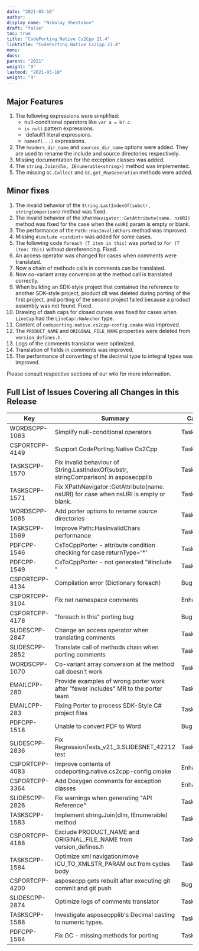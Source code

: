 ```yaml
---
date: "2021-03-10"
author:
display_name: "Nikolay Shestakov"
draft: "false"
toc: true
title: "CodePorting.Native Cs2Cpp 21.4"
linktitle: "CodePorting.Native Cs2Cpp 21.4"
menu:
docs:
parent: "2021"
weight: "9"
lastmod: "2021-03-10"
weight: "9"
---
```


## Major Features ##

1. The following expressions were simplified:
    * null-conditional operators like `var a = b?.c`.
    * `is null` pattern expressions.
    * `default1 literal expressions.
    * `nameof(...)` expressions.
1. The `headers_dir_name` and `sources_dir_name` options were added. They are used to rename the include and source directories respectively.
1. Missing documentation for the exception classes was added.
1. The `string.Join(dlm, IEnumerable<string>)` method was implemented.
1. The missing `GC.Collect` and `GC.get_MaxGeneration` methods were added.


## Minor fixes ##

1. The invalid behavior of the `String.LastIndexOf(substr, stringComparison)` method was fixed.
1. The invalid behavior of the `XPathNavigator::GetAttribute(name. nsURI)` method was fixed for the case when the `nsURI` param is empty or blank.
1. The performance of the `Path::HasInvalidChars` method was improved.
1. Missing `#include <cstdint>` was added for some cases.
1. The following code `foreach (T item in this)` was ported to `for (T item: this)` without dereferencing. Fixed.
1. An access operator was changed for cases when comments were translated.
1. Now a chain of methods calls in comments can be translated.
1. Now co-variant array conversion at the method call is translated correctly.
1. When building an SDK-style project that contained the reference to another SDK-style project, product dll was deleted during porting of the first project, and porting of the second project failed because a product assembly was not found. Fixed.
1. Drawing of dash caps for closed curves was fixed for cases when `LineCap` had the `LineCap::NoAnchor` type.
1. Content of `codeporting.native.cs2cpp-config.cmake` was improved.
1. The `PRODUCT_NAME` and `ORIGINAL_FILE_NAME` properties were deleted from `version_defines.h`.
1. Logs of the comments translator were optimized.
1. Translation of fields in comments was improved.
1. The performance of converting of the decimal type to integral types was improved.

Please consult respective sections of our wiki for more information.

## Full List of Issues Covering all Changes in this Release ##

| Key | Summary | Category |
| --- | --- | --- |
| WORDSCPP-1063 | Simplify null-conditional operators | Task |
| CSPORTCPP-4149 | Support CodePorting.Native Cs2Cpp | Task |
| TASKSCPP-1570 | Fix invalid behaviour of String.LastIndexOf(substr, stringComparison) in asposecpplib | Task |
| TASKSCPP-1571 | Fix XPathNavigator::GetAttribute(name. nsURI) for case when nsURI is empty or blank. | Task |
| WORDSCPP-1065 | Add porter options to rename source directories | Task |
| TASKSCPP-1569 | Improve Path::HasInvalidChars performance | Task |
| PDFCPP-1546 | CsToCppPorter - attribute condition checking for case returnType='*' | Task |
| PDFCPP-1549 | CsToCppPorter - not generated "#include <cstdint>" | Task |
| CSPORTCPP-4134 | Compilation error (Dictionary foreach) | Bug |
| CSPORTCPP-3104 | Fix net namespace comments | Enhancement |
| CSPORTCPP-4178 | "foreach in this" porting bug | Bug | 
| SLIDESCPP-2847 | Change an access operator when translating comments | Task |
| SLIDESCPP-2852 | Translate call of methods chain when porting comments | Task |
| WORDSCPP-1070 | Co-variant array conversion at the method call doesn't work | Task |
| EMAILCPP-280 | Provide examples of wrong porter work after "fewer includes" MR to the porter team | Task |
| EMAILCPP-283 | Fixing Porter to process SDK-Style C# project files | Task |
| PDFCPP-1518 | Unable to convert PDF to Word | Bug |
| SLIDESCPP-2836 | Fix RegressionTests_v21_3.SLIDESNET_42212 test | Task |
| CSPORTCPP-4083 | Improve contents of codeporting.native.cs2cpp-config.cmake | Enhancement |
| CSPORTCPP-3364 | Add Doxygen comments for exception classes | Enhancement |
| SLIDESCPP-2826 | Fix warnings when generating "API Reference" | Task |
| TASKSCPP-1583 | Implement string.Join(dlm, IEnumerable<string>) method | Task |
| CSPORTCPP-4188 | Exclude PRODUCT_NAME and ORIGINAL_FILE_NAME from version_defines.h | Task |
| TASKSCPP-1584 | Optimize xml navigation/move ICU_TO_XMLSTR_PARAM out from cycles body | Task |
| CSPORTCPP-4200 | asposecpp gets rebuilt after executing git commit and git push | Bug |
| SLIDESCPP-2874 | Optimize logs of comments translator | Task |
| TASKSCPP-1588 | Investigate asposecpplib's Decimal casting to numeric types. | Task |
| PDFCPP-1564 | Fix GC - missing methods for porting | Task |
